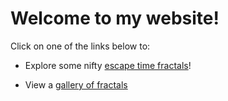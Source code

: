 # Welcome to my website!

Click on one of the links below to:

* Explore some nifty [escape time fractals](fractals)!

* View a [gallery of fractals](fractals/gallery)
